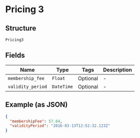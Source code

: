 
# Pricing 3

## Structure

`Pricing3`

## Fields

| Name | Type | Tags | Description |
|  --- | --- | --- | --- |
| `membership_fee` | `Float` | Optional | - |
| `validity_period` | `DateTime` | Optional | - |

## Example (as JSON)

```json
{
  "membershipFee": 57.84,
  "validityPeriod": "2016-03-13T12:52:32.123Z"
}
```

